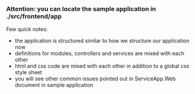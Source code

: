 ### Attention: you can locate the sample application in ./src/frontend/app

Few quick notes:

* the application is structured similar to how we structure our application now
* definitions for modules, controllers and services are mixed with each other
* html and css code are mixed with each other in addition to a global css style sheet
* you will see other common issues pointed out in ServiceApp.Web document in sample application
